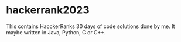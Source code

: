 # hackerrank2023
This contains HacckerRanks 30 days of code solutions done by me. It maybe written in Java, Python, C or C++.
